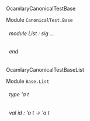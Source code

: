 OcamlaryCanonicalTestBase

 Module  `` CanonicalTest.Base `` 
<a id="module-List"></a>
###### &nbsp; module List : sig ... 
 ###### &nbsp; end


OcamlaryCanonicalTestBaseList

 Module  `` Base.List `` 
<a id="type-t"></a>
###### &nbsp; type 'a t



<a id="val-id"></a>
###### &nbsp; val id : 'a t -> 'a t

